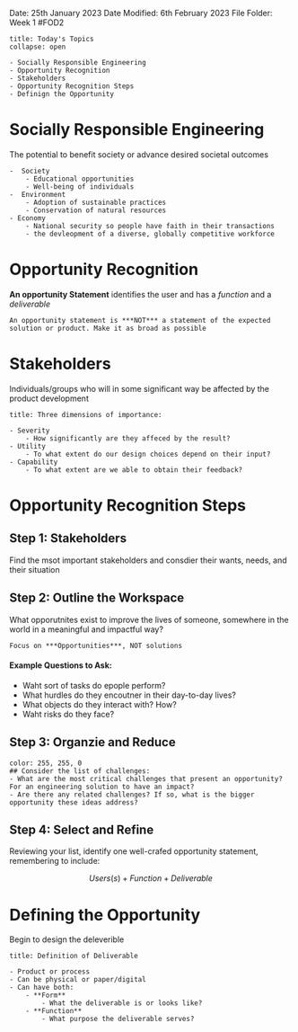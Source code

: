 Date: 25th January 2023
Date Modified: 6th February 2023
File Folder: Week 1
#FOD2  

```ad-abstract
title: Today's Topics
collapse: open

- Socially Responsible Engineering
- Opportunity Recognition
- Stakeholders
- Opportunity Recognition Steps
- Definign the Opportunity

```


# Socially Responsible Engineering

The potential to benefit society or advance desired societal outcomes

```ad-example
-  Society
	- Educational opportunities
	- Well-being of individuals
-  Environment
	- Adoption of sustainable practices
	- Conservation of natural resources
- Economy
	- National security so people have faith in their transactions
	- the devleopment of a diverse, globally competitive workforce
```

# Opportunity Recognition

**An opportunity Statement** identifies the user and has a _function_ and a *deliverable*

```ad-important
An opportunity statement is ***NOT*** a statement of the expected solution or product. Make it as broad as possible
```

# Stakeholders

Individuals/groups who will in some significant way be affected by the product development

```ad-tldr
title: Three dimensions of importance:

- Severity
	- How significantly are they affeced by the result?
- Utility
	- To what extent do our design choices depend on their input?
- Capability
	- To what extent are we able to obtain their feedback?
```

# Opportunity Recognition Steps

## Step 1: Stakeholders

Find the msot important stakeholders and consdier their wants, needs, and their situation

## Step 2: Outline the Workspace

What opporutnites exist to improve the lives of someone, somewhere in the world in a meaningful and impactful way?

```ad-warning
Focus on ***Opportunities***, NOT solutions
```

#### Example Questions to Ask:
- Waht sort of tasks do epople perform?
- What hurdles do they encoutner in their day-to-day lives?
- What objects do they interact with? How?
- Waht risks do they face?

## Step 3: Organzie and Reduce

```ad-example
color: 255, 255, 0
## Consider the list of challenges:
- What are the most critical challenges that present an opportunity? For an engineering solution to have an impact?
- Are there any related challenges? If so, what is the bigger opportunity these ideas address?
```

## Step 4: Select and Refine

Reviewing your list, identify one well-crafed opportunity statement, remembering to include:

$$Users(s) + Function + Deliverable$$

# Defining the Opportunity

Begin to design the deleverible

```ad-abstract
title: Definition of Deliverable

- Product or process
- Can be physical or paper/digital
- Can have both:
	- **Form**
		- What the deliverable is or looks like?
	- **Function**
		- What purpose the deliverable serves?
```


